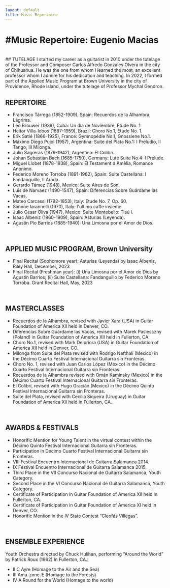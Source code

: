```yaml
---
layout: default
title: Music Repertoire
---
```


# #Music Repertoire: Eugenio Macias
<br>
## TUTELAGE
I started my career as a guitarist in 2010 under the tutelage of the Professor and Composer Carlos Alfredo Gonzales Olvera in the city of Chihuahua. He was the one from whom I learned the most, an excellent professor whom I admire for his dedication and teaching. In 2022, I formed part of the Applied Music Program at Brown University in the city of Providence, Rhode Island, under the tutelage of Professor Mychal Gendron.
<br>

## REPERTOIRE
- Francisco Tárrega (1852-1909), Spain: Recuerdos de la Alhambra, Lágrima.
- Leo Brouwer (1939), Cuba: Un día de Noviembre, Etude No. 1
- Heitor Villa-lobos (1887-1959), Brazil: Choro No.1, Etude No. 1.
- Erik Satié (1866-1925), France: Gymnopédie No.1, Gnossiene No.1.
- Máximo Diego Pujol (1957), Argentina: Suite del Plata No.1: I Preludio, II Tango, III Milonga.
- Julio Sagreras (1879-1942), Argentina: El Colibrí.
- Johan Sebastian Bach (1685-1750), Germany: Lute Suite No.4: I Prelude.
- Miguel Llobet (1878-1938), Spain: El Testament d ́Amèlia, Romance Anónimo.
- Federico Moreno Torroba (1891-1982), Spain: Suite Castellana: I Fandanguillo, II Arada
- Gerardo Támez (1948), Mexico: Suite Aires de Son.
- Luis de Narvaez (1490-1547), Spain: Diferencias Sobre Guárdame las Vacas.
- Mateo Carcassi (1792-1853), Italy: Etude No. 7, Op. 60.
- Simone Iarannelli (1970), Italy: l'ultimo caffe insieme.
- Julio Cesar Oliva (1947), Mexico: Suite Montebello: Tisú I.
- Isaac Álbeniz (1860-1909), Spain: Asturias (Leyenda).
- Agustín Pío Barrios (1885-1940): Una Limosna por el Amor de Dios.

<br>

## APPLIED MUSIC PROGRAM, Brown University
- Final Recital (Sophomore year): Asturias (Leyenda) by Isaac Álbeniz, Riley Hall, December, 2023
- Final Recital (Freshman year): (i) Una Limosna por el Amor de Dios by Agustín Barrios; (ii) Suite Castellana: Fandanguillo by Federico Moreno Torroba. Grant Recital Hall, May, 2023

  
<br>

## MASTERCLASSES
- Recuerdos de la Alhambra, revised with Javier Xara (USA) in Guitar Foundation of America XII held in Denver, CO.
- Diferencias Sobre Guárdame las Vacas, revised with Marek Pasiesczny (Poland) in Guitar Foundation of America XII held in Fullerton, CA.
- Choro No.1, revised with Mark Delpriora (USA) in Guitar Foundation of America XII held in Denver, CO.
- Milonga from Suite del Plata revised with Rodrigo Nefthalí (Mexico) in the Décimo Cuarto Festival Internacional Guitarra sin Fronteras.
- Choro No. 1, revised with Juan Carlos López (México) in the Décimo Cuarto Festival Internacional Guitarra sin Fronteras.
- Recuerdos de la Alhambra revised with Omán Kaminsky (Mexico) in the Décimo Cuarto Festival Internacional Guitarra sin Fronteras.
- El Colibrí, revised with Hugo Gracián (Mexico) in the Décimo Quinto Festival Internacional Guitarra sin Fronteras.
- Suite del Plata, revised with Cecilia Siqueira (Uruguay) in Guitar Foundation of America XII held in Fullerton, CA.

<br>

## AWARDS & FESTIVALS
- Honorific Mention for Young Talent in the virtual contest within the Décimo Quinto Festival Internacional Guitarra sin Fronteras.
- Participation in Décimo Cuarto Festival Internacional Guitarra sin Fronteras.
- VIII Festival Encuentro Internacional de Guitarra Salamanca 2014.
- IX Festival Encuentro Internacional de Guitarra Salamanca 2015.
- Third Place in the VII Concurso Nacional de Guitarra Salamanca, Youth Category.
- Second Place in the VI Concurso Nacional de Guitarra Salamanca, Youth Category.
- Certificate of Participation in Guitar Foundation of America XII held in Fullerton, CA.
- Certificate of Participation in Guitar Foundation of America XI held in Denver, CO.
- Honorific Mention in the IV State Contest “Cleofás Villegas”.

<br>

## ENSEMBLE EXPERIENCE
Youth Orchestra directed by Chuck Hulihan, performing “Around the World” by Patrick Roux (1962) In Fullerton, CA.:
- II C Ayre (Homage to the Air and the Sea)
- III Ama-zone-E (Homage to the Forests)
- IV A Round for the World (Homage to the world)
<br>
 <br>
  <br>
  <br>
  <br>
